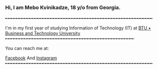 ### Hi, I am Mebo Kvinikadze, 18 y/o from Georgia.
╾╾╾╾╾╾╾╾╾╾╾╾╾╾╾╾╾╾╾╾╾╾╾╾╾╾╾╾╾╾╾╾╾╾╾╾╾╾╾╾╾╾╾╾╾╾╾╾╾╾╾╾╾╾╾╾

I'm in my first year of studying Information of Technology (IT) at [BTU • Business and Technology University](https://www.facebook.com/BTUGEORGIA)
╾╾╾╾╾╾╾╾╾╾╾╾╾╾╾╾╾╾╾╾╾╾╾╾╾╾╾╾╾╾╾╾╾╾╾╾╾╾╾╾╾╾╾╾╾╾╾╾╾

You can reach me at:

[Facebook](https://www.facebook.com/juuicewrld999/) And
[Instagram](https://www.instagram.com/mebokvinikadzee/)
╾╾╾╾╾╾╾╾╾╾╾╾╾╾╾╾╾╾╾╾╾╾╾╾╾╾╾╾╾╾╾╾╾╾╾╾╾╾╾╾╾╾╾╾╾╾╾╾╾╾╾╾╾╾╾╾




